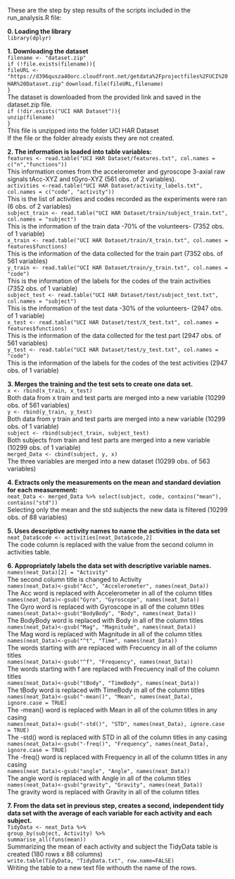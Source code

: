 These are the step by step results of the scripts included in the run_analysis.R file:

**0. Loading the library**  
`library(dplyr)`  

**1. Downloading the dataset**  
`filename <- "dataset.zip"`     
`if (!file.exists(filename)){`     
       `fileURL <- "https://d396qusza40orc.cloudfront.net/getdata%2Fprojectfiles%2FUCI%20HAR%20Dataset.zip"`
 `download.file(fileURL,filename)`      
     `}`  
     The dataset is downloaded from the provided link and saved in the dataset.zip file.  
    `if (!dir.exists("UCI HAR Dataset")){`  
    `unzip(filename)`  
     `}`  
     This file is unzipped into the folder UCI HAR Dataset  
     If the file or the folder already exists they are not created.  


**2. The information is loaded into table variables:**  
     `features <- read.table("UCI HAR Dataset/features.txt", col.names = c("n","functions"))`  
     	This information comes from the accelerometer and gyroscope 3-axial raw signals tAcc-XYZ and tGyro-XYZ (561 obs. of  2 variables).  
     `activities <-read.table("UCI HAR Dataset/activity_labels.txt", col.names = c("code", "activity"))`  
    	This is the list of activities and codes recorded as the experiments were ran (6 obs. of 2 variables)  
     `subject_train <- read.table("UCI HAR Dataset/train/subject_train.txt", col.names = "subject")`  
    	This is the information of the train data -70% of the volunteers- (7352 obs. of 1 variable)  
     `x_train <- read.table("UCI HAR Dataset/train/X_train.txt", col.names = features$functions)`  
    	This is the information of the data collected for the train part (7352 obs. of 561 variables)  
     `y_train <- read.table("UCI HAR Dataset/train/y_train.txt", col.names = "code")`  
    	This is the information of the labels for the codes of the train activities (7352 obs. of 1 variable)  
     `subject_test <- read.table("UCI HAR Dataset/test/subject_test.txt", col.names = "subject")`  
    	This is the information of the test data -30% of the volunteers- (2947 obs. of 1 variable)  
    `x_test <- read.table("UCI HAR Dataset/test/X_test.txt", col.names = features$functions)`   
    	This is the information of the data collected for the test part (2947 obs. of 561 variables)  
    `y_test <- read.table("UCI HAR Dataset/test/y_test.txt", col.names = "code")`   
    	This is the information of the labels for the codes of the test activities (2947 obs. of 1 variable)  
       
 

**3. Merges the training and the test sets to create one data set.**  
     `x <- rbind(x_train, x_test)`  
    	Both data from x train and test parts are merged into a new variable (10299 obs. of 561 variables)  
     `y <- rbind(y_train, y_test)`  
    	Both data from y train and test parts are merged into a new variable (10299 obs. of 1 variable)  
     `subject <- rbind(subject_train, subject_test)`  
    	Both subjects from train and test parts are merged into a new variable (10299 obs. of 1 variable)  
     `merged_Data <- cbind(subject, y, x)`  
    	The three variables are merged into a new dataset (10299 obs. of 563 variables)  

**4. Extracts only the measurements on the mean and standard deviation for each measurement:**  
     `neat_Data <- merged_Data %>% select(subject, code, contains("mean"), contains("std"))`  
    	Selecting only the mean and the std subjects the new data is filtered (10299 obs. of 88 variables)  

**5. Uses descriptive activity names to name the activities in the data set**  
     `neat_Data$code <- activities[neat_Data$code,2]`  
    	The code column is replaced with the value from the second column in activities table.  

**6. Appropriately labels the data set with descriptive variable names.**  
     `names(neat_Data)[2] = "Activity"`  
	    	The second column title is changed to Activity  
     `names(neat_Data)<-gsub("Acc", "Accelerometer", names(neat_Data))`  
	    	The Acc word is replaced with Accelerometer in all of the column titles  
     `names(neat_Data)<-gsub("Gyro", "Gyroscope", names(neat_Data))`  
	    	The Gyro word is replaced with Gyroscope in all of the column titles  
     `names(neat_Data)<-gsub("BodyBody", "Body", names(neat_Data))`  
	    	The BodyBody word is replaced with Body in all of the column titles  
     `names(neat_Data)<-gsub("Mag", "Magnitude", names(neat_Data))`  
	    	The Mag word is replaced with Magnitude in all of the column titles  
     `names(neat_Data)<-gsub("^t", "Time", names(neat_Data))`  
	    	The words starting with are replaced with Frecuency in all of the column titles  
     `names(neat_Data)<-gsub("^f", "Frequency", names(neat_Data))`  
	    	The words starting with f are replaced with Frecuency inall of the column titles  
     `names(neat_Data)<-gsub("tBody", "TimeBody", names(neat_Data))`  
	    	The tBody word is replaced with TimeBody in all of the column titles  
     `names(neat_Data)<-gsub("-mean()", "Mean", names(neat_Data), ignore.case = TRUE)`  
	    	The -mean() word is replaced with Mean in all of the column titles in any casing  
     `names(neat_Data)<-gsub("-std()", "STD", names(neat_Data), ignore.case = TRUE)`  
	    	The -std() word is replaced with STD in all of the column titles in any casing  
     `names(neat_Data)<-gsub("-freq()", "Frequency", names(neat_Data), ignore.case = TRUE)`  
	    	The -freq() word is replaced with Frequency in all of the column titles in any casing  
     `names(neat_Data)<-gsub("angle", "Angle", names(neat_Data))`  
	    	The angle word is replaced with Angle in all of the column titles  
     `names(neat_Data)<-gsub("gravity", "Gravity", names(neat_Data))`  
	    	The gravity word is replaced with Gravity in all of the column titles  

**7. From the data set in previous step, creates a second, independent tidy data set with the average of each variable for each activity and each subject.**    
     `TidyData <- neat_Data %>%`  
        `group_by(subject, Activity) %>%`  
        `summarise_all(funs(mean))`  
    	Summarizing the mean of each activity and subject the TidyData table is created (180 rows x 88 columns)  
     `write.table(TidyData, "TidyData.txt", row.name=FALSE)`  
    	Writing the table to a new text file withouth the name of the rows.   
